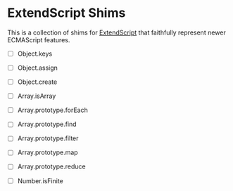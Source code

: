 # ExtendScript Shims
This is a collection of shims for [ExtendScript](https://en.wikipedia.org/wiki/ExtendScript) that faithfully represent newer ECMAScript features.

  - [ ] Object.keys
  - [ ] Object.assign
  - [ ] Object.create
  - [ ] Array.isArray
  - [ ] Array.prototype.forEach
  - [ ] Array.prototype.find
  - [ ] Array.prototype.filter
  - [ ] Array.prototype.map
  - [ ] Array.prototype.reduce
  - [ ] Number.isFinite

